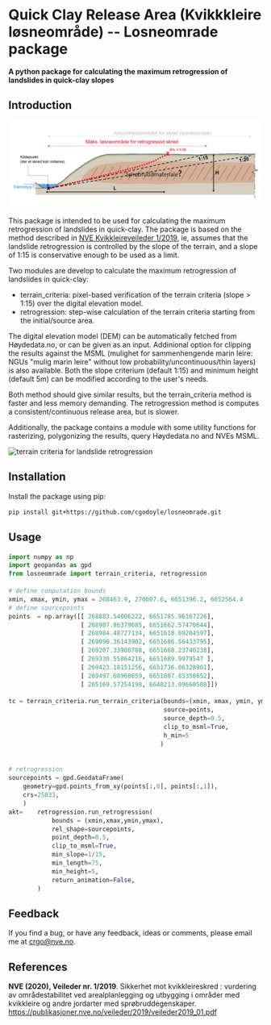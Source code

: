 # Quick Clay Release Area (Kvikkkleire løsneområde) -- Losneomrade package

**A python package for calculating the maximum retrogression of landslides in quick-clay slopes**

## Introduction

![terrain criteria for landslide retrogression](terrain_criteria.png)

This package is intended to be used for calculating the maximum retrogression of landslides in quick-clay. The package is based on the method described in [NVE Kvikkleireveileder 1/2019](https://publikasjoner.nve.no/veileder/2019/veileder2019_01.pdf), ie, assumes that the landslide retrogression is controlled by the slope of the terrain, and a slope of 1:15 is conservative enough to be used as a limit.

Two modules are develop to calculate the maximum retrogression of landslides in quick-clay:
* terrain_criteria: pixel-based verification of the terrain criteria (slope > 1:15) over the digital elevation model.
* retrogression: step-wise calculation of the terrain criteria starting from the initial/source area.

The digital elevation model (DEM) can be automatically fetched from Høydedata.no, or can be given as an input. Addinional option for clipping the results against the MSML (mulighet for sammenhengende marin leire: NGUs "mulig marin leire" without low probability/uncontinuous/thin layers) is also available. Both the slope criterium (default 1:15) and minimum height (default 5m) can be modified according to the user's needs.

Both method should give similar results, but the terrain_criteria method is faster and less memory demanding. The retrogression method is computes a  consistent/continuous release area, but is slower. 

Additionally, the package contains a module with some utility functions for rasterizing, polygonizing the results, query Høydedata.no and NVEs MSML.





![terrain criteria for landslide retrogression](retrogression_animation.gif)



## Installation
Install the package using pip:
```bash
pip install git+https://github.com/cgodoyle/losneomrade.git
```

## Usage

```python
import numpy as np
import geopandas as gpd
from losneomrade import terrain_criteria, retrogression

# define computation bounds
xmin, xmax, ymin, ymax = 268463.9, 270007.6, 6651396.2, 6652564.4
# define sourcepoints
points  = np.array([[ 268883.54006222, 6651785.96167226],
                    [ 268907.86379685, 6651662.57470644],
                    [ 268984.48727134, 6651618.69204597],
                    [ 269090.36143902, 6651686.56433795],
                    [ 269207.33980788, 6651668.23740238],
                    [ 269330.55864216, 6651689.9979547 ],
                    [ 269423.18151256, 6651736.06328901],
                    [ 269497.68960659, 6651807.85350652],
                    [ 265169.57254198, 6648213.09660508]])

tc = terrain_criteria.run_terrain_criteria(bounds=(xmin, xmax, ymin, ymax),
                                           source=points,
                                           source_depth=0.5,
                                           clip_to_msml=True,
                                           h_min=5
                                          )


# retrogression
sourcepoints = gpd.GeodataFrame(
    geometry=gpd.points_from_xy(points[:,0], points[:,1]),
    crs=25833,
    )
akt=    retrogression.run_retrogression(
            bounds = (xmin,xmax,ymin,ymax),
            rel_shape=sourcepoints,
            point_depth=0.5,
            clip_to_msml=True,
            min_slope=1/15,
            min_length=75,
            min_height=5,
            return_animation=False,
        )

```

## Feedback
If you find a bug, or have any feedback, ideas or comments, please email me at crgo@nve.no.


## References
**NVE (2020), Veileder nr. 1/2019**. Sikkerhet mot kvikkleireskred : vurdering av områdestabilitet ved
arealplanlegging og utbygging i områder med kvikkleire og andre jordarter med sprøbruddegenskaper.
https://publikasjoner.nve.no/veileder/2019/veileder2019_01.pdf
